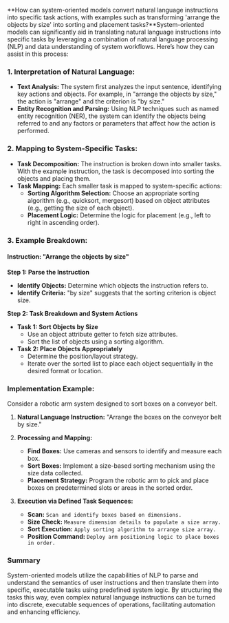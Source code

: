 **How can system-oriented models convert natural language instructions into specific task actions, with examples such as transforming 'arrange the objects by size' into sorting and placement tasks?**System-oriented models can significantly aid in translating natural language instructions into specific tasks by leveraging a combination of natural language processing (NLP) and data understanding of system workflows. Here’s how they can assist in this process:

### 1. Interpretation of Natural Language:
- **Text Analysis:** The system first analyzes the input sentence, identifying key actions and objects. For example, in "arrange the objects by size," the action is "arrange" and the criterion is "by size."
- **Entity Recognition and Parsing:** Using NLP techniques such as named entity recognition (NER), the system can identify the objects being referred to and any factors or parameters that affect how the action is performed.

### 2. Mapping to System-Specific Tasks:
- **Task Decomposition:** The instruction is broken down into smaller tasks. With the example instruction, the task is decomposed into sorting the objects and placing them.
- **Task Mapping:** Each smaller task is mapped to system-specific actions:
  - **Sorting Algorithm Selection:** Choose an appropriate sorting algorithm (e.g., quicksort, mergesort) based on object attributes (e.g., getting the size of each object).
  - **Placement Logic:** Determine the logic for placement (e.g., left to right in ascending order).

### 3. Example Breakdown:

#### Instruction: "Arrange the objects by size"

**Step 1: Parse the Instruction**
- **Identify Objects:** Determine which objects the instruction refers to.
- **Identify Criteria:** "by size" suggests that the sorting criterion is object size.

**Step 2: Task Breakdown and System Actions**
- **Task 1: Sort Objects by Size**
  - Use an object attribute getter to fetch size attributes.
  - Sort the list of objects using a sorting algorithm.
- **Task 2: Place Objects Appropriately**
  - Determine the position/layout strategy.
  - Iterate over the sorted list to place each object sequentially in the desired format or location.

### Implementation Example:
Consider a robotic arm system designed to sort boxes on a conveyor belt.

1. **Natural Language Instruction:** "Arrange the boxes on the conveyor belt by size."

2. **Processing and Mapping:**
   - **Find Boxes:** Use cameras and sensors to identify and measure each box.
   - **Sort Boxes:** Implement a size-based sorting mechanism using the size data collected.
   - **Placement Strategy:** Program the robotic arm to pick and place boxes on predetermined slots or areas in the sorted order.

3. **Execution via Defined Task Sequences:**
   - **Scan:** `Scan and identify boxes based on dimensions.`
   - **Size Check:** `Measure dimension details to populate a size array.`
   - **Sort Execution:** `Apply sorting algorithm to arrange size array.`
   - **Position Command:** `Deploy arm positioning logic to place boxes in order.`
   
### Summary

System-oriented models utilize the capabilities of NLP to parse and understand the semantics of user instructions and then translate them into specific, executable tasks using predefined system logic. By structuring the tasks this way, even complex natural language instructions can be turned into discrete, executable sequences of operations, facilitating automation and enhancing efficiency.